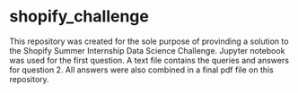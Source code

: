 # shopify_challenge

This repository was created for the sole purpose of provinding a solution to the Shopify Summer Internship Data Science Challenge. Jupyter notebook was used for the first question. A text file contains the queries and answers for question 2. All answers were also combined in a final pdf file on this repository. 
